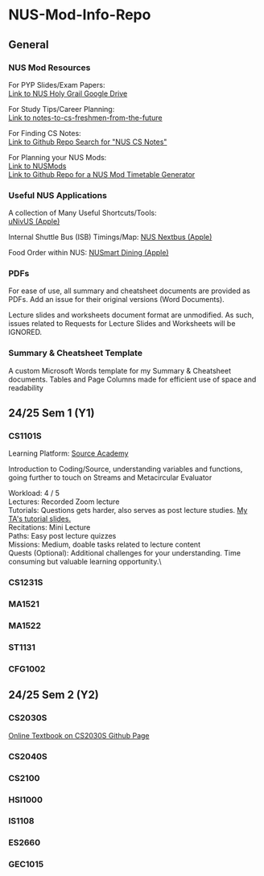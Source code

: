 # NUS-Mod-Info-Repo

## General

### NUS Mod Resources

For PYP Slides/Exam Papers:\
[Link to NUS Holy Grail Google Drive](https://drive.google.com/drive/folders/17vnp5FksIICBHEDaDet8SaDbKMrMtdvu)

For Study Tips/Career Planning:\
[Link to notes-to-cs-freshmen-from-the-future](https://github.com/nushackers/notes-to-cs-freshmen-from-the-future)

For Finding CS Notes:\
[Link to Github Repo Search for "NUS CS Notes"](https://github.com/search?q=NUS%20CS%20Notes&type=repositories)

For Planning your NUS Mods:\
[Link to NUSMods](https://nusmods.com/timetable/sem-1)\
[Link to Github Repo for a NUS Mod Timetable Generator](
https://github.com/ZSDcode/AutoTimeTablerNUS)

### Useful NUS Applications

A collection of Many Useful Shortcuts/Tools:\
[uNivUS (Apple)](https://apps.apple.com/sg/app/univus/id1508660612)

Internal Shuttle Bus (ISB) Timings/Map:
[NUS Nextbus (Apple)](https://apps.apple.com/sg/app/nus-nextbus/id542131822)

Food Order within NUS:
[NUSmart Dining (Apple)](https://apps.apple.com/sg/app/nusmart-dining/id1524406881)

### PDFs

For ease of use, all summary and cheatsheet documents are provided as PDFs. Add an issue for their original versions (Word Documents).

Lecture slides and worksheets document format are unmodified. As such, issues related to Requests for Lecture Slides and Worksheets will be IGNORED.

### Summary & Cheatsheet Template

A custom Microsoft Words template for my Summary & Cheatsheet documents. Tables and Page Columns made for efficient use of space and readability

## 24/25 Sem 1 (Y1)

### CS1101S
Learning Platform: [Source Academy](sourceacademy.nus.edu.sg/nus_login)

Introduction to Coding/Source, understanding variables and functions, going further to touch on Streams and Metacircular Evaluator

Workload: 4 / 5 \
Lectures: Recorded Zoom lecture\
Tutorials: Questions gets harder, also serves as post lecture studies. [My TA's tutorial slides.](https://github.com/mongj/cs1101s-ay2425-studio-slides)\
Recitations: Mini Lecture\
Paths: Easy post lecture quizzes\
Missions: Medium, doable tasks related to lecture content\
Quests (Optional): Additional challenges for your understanding. Time consuming but valuable learning opportunity.\

### CS1231S


### MA1521

### MA1522

### ST1131

### CFG1002

## 24/25 Sem 2 (Y2)

### CS2030S
[Online Textbook on CS2030S Github Page](https://nus-cs2030s.github.io/2425-s2/index.html)

### CS2040S

### CS2100

### HSI1000

### IS1108

### ES2660

### GEC1015